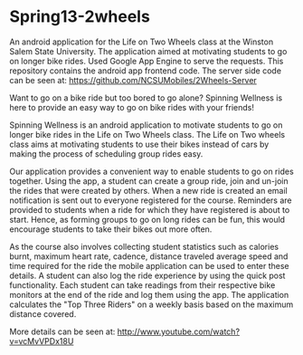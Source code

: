 Spring13-2wheels
================

An android application for the Life on Two Wheels class at the Winston Salem State University. 
The application aimed at motivating students to go on longer bike rides. 
Used Google App Engine to serve the requests. This repository contains the android app frontend code.
The server side code can be seen at: https://github.com/NCSUMobiles/2Wheels-Server

Want to go on a bike ride but too bored to go alone? Spinning Wellness is here to provide an easy way to go on 
bike rides with your friends! 

Spinning Wellness is an android application to motivate students to go on longer bike rides in the 
Life on Two Wheels class. The Life on Two wheels class aims at motivating students to use their bikes 
instead of cars by making the process of scheduling group rides easy. 

Our application provides a convenient way to enable students to go on rides together. 
Using the app, a student can create a group ride, join and un-join the rides that were created by others. 
When a new ride is created an email notification is sent out to everyone registered for the course. 
Reminders are provided to students when a ride for which they have registered is about to start. 
Hence, as forming groups to go on long rides can be fun, this would encourage students to take their bikes out more often.

As the course also involves collecting student statistics such as calories burnt, maximum heart rate, 
cadence, distance traveled average speed and time required for the ride the mobile application can be 
used to enter these details. A student can also log the ride experience by using the quick post functionality. 
Each student can take readings from their respective bike monitors at the end of the ride and log them using the app. 
The application calculates the "Top Three Riders" on a weekly basis based on the maximum distance covered.

More details can be seen at:
http://www.youtube.com/watch?v=vcMvVPDx18U
